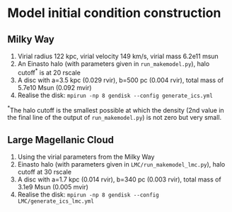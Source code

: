 # Model initial condition construction

## Milky Way

1. Virial radius 122 kpc, virial velocity 149 km/s, virial mass 6.2e11 msun
2. An Einasto halo (with parameters given in `run_makemodel.py`), halo cutoff$`^*`$ is at 20 rscale
3. A disc with a=3.5 kpc (0.029 rvir), b=500 pc (0.004 rvir), total mass of 5.7e10 Msun (0.092 mvir)
4. Realise the disk: `mpirun -np 8 gendisk --config generate_ics.yml`

$`^*`$The halo cutoff is the smallest possible at which the density (2nd value in the final line of the output of `run_makemodel.py`) is not zero but very small.

## Large Magellanic Cloud

1. Using the virial parameters from the Milky Way
2. Einasto halo (with parameters given in `LMC/run_makemodel_lmc.py`), halo cutoff at 30 rscale 
3. A disc with a=1.7 kpc (0.014 rvir), b=340 pc (0.003 rvir), total mass of 3.1e9 Msun (0.005 mvir)
4. Realise the disk: `mpirun -np 8 gendisk --config LMC/generate_ics_lmc.yml`
